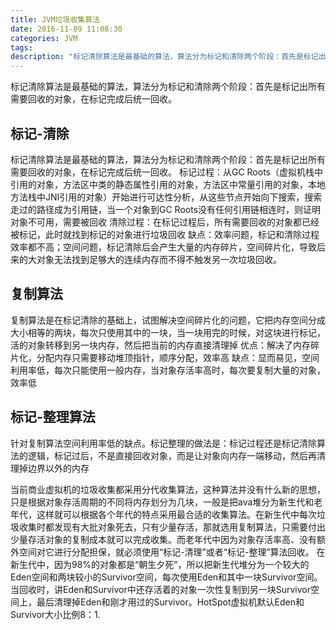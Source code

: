```yaml
---
title: JVM垃圾收集算法
date: 2016-11-09 11:08:30
categories: JVM
tags:
description: "标记清除算法是最基础的算法，算法分为标记和清除两个阶段：首先是标记出所有需要回收的对象，在标记完成后统一回收。"
---
```

标记清除算法是最基础的算法，算法分为标记和清除两个阶段：首先是标记出所有需要回收的对象，在标记完成后统一回收。
<!-- more -->
## 标记-清除
标记清除算法是最基础的算法，算法分为标记和清除两个阶段：首先是标记出所有需要回收的对象，在标记完成后统一回收。
标记过程：从GC Roots（虚拟机栈中引用的对象，方法区中类的静态属性引用的对象，方法区中常量引用的对象，本地方法栈中JNI引用的对象）开始进行可达性分析，从这些节点开始向下搜索，搜索走过的路径成为引用链，当一个对象到GC Roots没有任何引用链相连时，则证明对象不可用，需要被回收
清除过程：在标记过程后，所有需要回收的对象都已经被标记，此时就找到标记的对象进行垃圾回收
缺点：效率问题，标记和清除过程效率都不高；空间问题，标记清除后会产生大量的内存碎片，空间碎片化，导致后来的大对象无法找到足够大的连续内存而不得不触发另一次垃圾回收。
## 复制算法
复制算法是在标记清除的基础上，试图解决空间碎片化的问题，它把内存空间分成大小相等的两块，每次只使用其中的一块，当一块用完的时候，对这块进行标记，活的对象转移到另一块内存，然后把当前的内存直接清理掉
优点：解决了内存碎片化，分配内存只需要移动堆顶指针，顺序分配，效率高
缺点：显而易见，空间利用率低，每次只能使用一般内存，当对象存活率高时，每次要复制大量的对象，效率低
## 标记-整理算法
针对复制算法空间利用率低的缺点。标记整理的做法是：标记过程还是标记清除算法的逻辑，标记过后，不是直接回收对象，而是让对象向内存一端移动，然后再清理掉边界以外的内存

当前商业虚拟机的垃圾收集都采用分代收集算法，这种算法并没有什么新的思想，只是根据对象存活周期的不同将内存划分为几块，一般是把ava堆分为新生代和老年代，这样就可以根据各个年代的特点采用最合适的收集算法。在新生代中每次垃圾收集时都发现有大批对象死去，只有少量存活，那就选用复制算法，只需要付出少量存活对象的复制成本就可以完成收集。而老年代中因为对象存活率高、没有额外空间对它进行分配担保，就必须使用“标记-清理”或者“标记-整理”算法回收。
在新生代中，因为98%的对象都是“朝生夕死”，所以把新生代堆分为一个较大的Eden空间和两块较小的Survivor空间，每次使用Eden和其中一块Survivor空间。当回收时，讲Eden和Survivor中还存活着的对象一次性复制到另一块Survivor空间上，最后清理掉Eden和刚才用过的Survivor。HotSpot虚拟机默认Eden和Survivor大小比例8：1.
